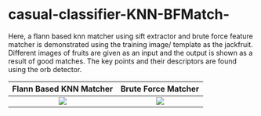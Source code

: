 # casual-classifier-KNN-BFMatch-
Here, a flann based knn matcher using sift extractor and brute force feature matcher is demonstrated using the training image/ template as the jackfruit. Different images of fruits are given as an input and the output is shown as a result of good matches. The key points and their descriptors are found using the orb detector.


Flann Based KNN Matcher             |  Brute Force Matcher
:-------------------------:|:-------------------------:
![](https://github.com/hasibzunair/casual-classifier-KNN-BFMatch/blob/master/knn/Figure_1.png) |  ![](https://github.com/hasibzunair/casual-classifier-KNN-BFMatch/blob/master/bfMatch/Figure_1.png) 

